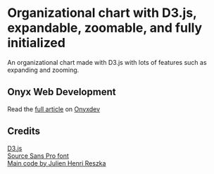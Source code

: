 # Organizational chart with D3.js, expandable, zoomable, and fully initialized

An organizational chart made with D3.js with lots of features such as expanding and zooming.

## Onyx Web Development

Read the [full article](https://onyxdev.net/snippets-item/organizational-chart-with-d3-js-expandable-zoomable-and-fully-initialized/) on [Onyxdev](https://onyxdev.net/)

## Credits

[D3.js](https://d3js.org/)  
[Source Sans Pro font](https://fonts.google.com/specimen/Source+Sans+Pro)  
[Main code by Julien Henri Reszka](https://observablehq.com/@julienreszka/d3-v5-org-chart)
